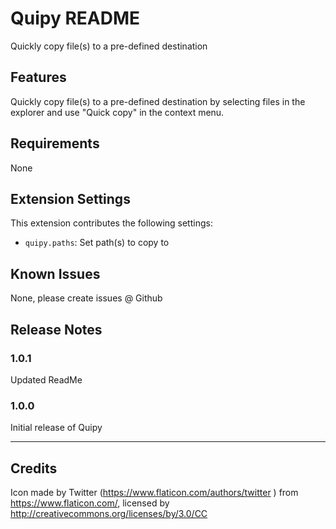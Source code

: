 # Quipy README

Quickly copy file(s) to a pre-defined destination

## Features

Quickly copy file(s) to a pre-defined destination by selecting files in the explorer and use "Quick copy" in the context menu.

<!-- \!\[feature X\]\(images/feature-x.png\) -->

<!-- > Tip: Many popular extensions utilize animations. This is an excellent way to show off your extension! We recommend short, focused animations that are easy to follow. -->

## Requirements

None

## Extension Settings

This extension contributes the following settings:

-   `quipy.paths`: Set path(s) to copy to

## Known Issues

None, please create issues @ Github

## Release Notes

### 1.0.1

Updated ReadMe

### 1.0.0

Initial release of Quipy

---

## Credits

Icon made by Twitter (https://www.flaticon.com/authors/twitter ) from https://www.flaticon.com/, licensed by http://creativecommons.org/licenses/by/3.0/CC

<!-- ## Working with Markdown

**Note:** You can author your README using Visual Studio Code. Here are some useful editor keyboard shortcuts:

-   Split the editor (`Cmd+\` on macOS or `Ctrl+\` on Windows and Linux)
-   Toggle preview (`Shift+CMD+V` on macOS or `Shift+Ctrl+V` on Windows and Linux)
-   Press `Ctrl+Space` (Windows, Linux) or `Cmd+Space` (macOS) to see a list of Markdown snippets

### For more information

-   [Visual Studio Code's Markdown Support](http://code.visualstudio.com/docs/languages/markdown)
-   [Markdown Syntax Reference](https://help.github.com/articles/markdown-basics/)

**Enjoy!** -->
